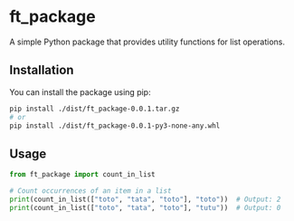 # ft_package

A simple Python package that provides utility functions for list operations.

## Installation

You can install the package using pip:

```bash
pip install ./dist/ft_package-0.0.1.tar.gz
# or
pip install ./dist/ft_package-0.0.1-py3-none-any.whl
```

## Usage

```python
from ft_package import count_in_list

# Count occurrences of an item in a list
print(count_in_list(["toto", "tata", "toto"], "toto"))  # Output: 2
print(count_in_list(["toto", "tata", "toto"], "tutu"))  # Output: 0
```

